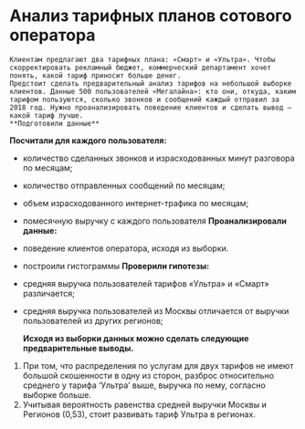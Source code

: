 # Анализ тарифных планов сотового оператора
	Клиентам предлагают два тарифных плана: «Смарт» и «Ультра». Чтобы скорректировать рекламный бюджет, коммерческий департамент хочет понять, какой тариф приносит больше денег.
	Предстоит сделать предварительный анализ тарифов на небольшой выборке клиентов. Данные 500 пользователей «Мегалайна»: кто они, откуда, каким тарифом пользуются, сколько звонков и сообщений каждый отправил за 2018 год. Нужно проанализировать поведение клиентов и сделать вывод — какой тариф лучше.
	**Подготовили данные**
**Посчитали для каждого пользователя:**
* количество сделанных звонков и израсходованных минут разговора по месяцам;
* количество отправленных сообщений по месяцам;
* объем израсходованного интернет-трафика по месяцам;
* помесячную выручку с каждого пользователя
**Проанализировали данные:**
* поведение клиентов оператора, исходя из выборки.
* построили гистограммы
**Проверили гипотезы:**
* средняя выручка пользователей тарифов «Ультра» и «Смарт» различается;
* средняя выручка пользователей из Москвы отличается от выручки пользователей из других регионов;

	**Исходя из выборки данных можно сделать следующие предварительные выводы.**
1. При том, что распределения по услугам для двух тарифов не имеют большой скошенности в одну из сторон, разброс относительно среднего у тарифа ‘Ультра’ выше, выручка по нему, согласно выборке больше.
2. Учитывая вероятность равенства средней выручки Москвы и Регионов (0,53), стоит развивать тариф Ультра в регионах.